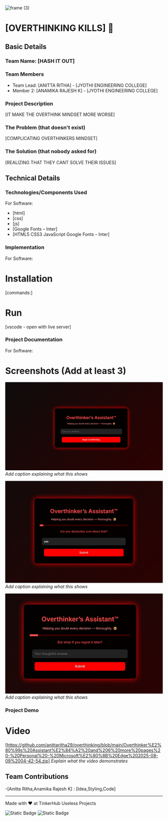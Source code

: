<img width="3188" height="1202" alt="frame (3)" src="https://github.com/user-attachments/assets/517ad8e9-ad22-457d-9538-a9e62d137cd7" />


# [OVERTHINKING KILLS] 🎯


## Basic Details
### Team Name: [HASH IT OUT]


### Team Members
- Team Lead: [ANITTA RITHA] - [JYOTHI ENGINEERING COLLEGE]
- Member 2: [ANAMIKA RAJESH K] - [JYOTHI ENGINEERING COLLEGE]

### Project Description
[IT MAKE THE OVERTHINK MINDSET MORE WORSE]

### The Problem (that doesn't exist)
[COMPLICATING OVERTHINKERS MINDSET]

### The Solution (that nobody asked for)
[REALIZING THAT THEY CANT SOLVE THEIR ISSUES]

## Technical Details
### Technologies/Components Used
For Software:
- [html]
- [css]
- [js]
- [Google Fonts – Inter]
- [HTML5
CSS3
JavaScript
Google Fonts – Inter]


### Implementation
For Software:
# Installation
[commands:]

# Run
[vscode - open with live server]

### Project Documentation
For Software:

# Screenshots (Add at least 3)
![Screenshot1](https://github.com/anittaritha29/overthinking/blob/main/Screenshot_9-8-2025_43346_127.0.0.1.jpeg)
*Add caption explaining what this shows*

![Screenshot2](https://github.com/anittaritha29/overthinking/blob/main/Screenshot_9-8-2025_43426_127.0.0.1.jpeg)
*Add caption explaining what this shows*

![Screenshot3](https://github.com/anittaritha29/overthinking/blob/main/Screenshot_9-8-2025_43454_127.0.0.1.jpeg)
*Add caption explaining what this shows*

### Project Demo
# Video
[https://github.com/anittaritha29/overthinking/blob/main/Overthinker%E2%80%99s%20Assistant%E2%84%A2%20and%206%20more%20pages%20-%20Personal%20-%20Microsoft%E2%80%8B%20Edge%202025-08-09%2004-42-54.zip]
*Explain what the video demonstrates*

## Team Contributions
-[Anitta Ritha,Anamika Rajesh K] : [Idea,Styling,Code]

---
Made with ❤️ at TinkerHub Useless Projects 

![Static Badge](https://img.shields.io/badge/TinkerHub-24?color=%23000000&link=https%3A%2F%2Fwww.tinkerhub.org%2F)
![Static Badge](https://img.shields.io/badge/UselessProjects--25-25?link=https%3A%2F%2Fwww.tinkerhub.org%2Fevents%2FQ2Q1TQKX6Q%2FUseless%2520Projects)


